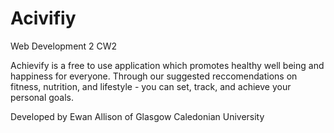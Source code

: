 # Acivifiy

Web Development 2 CW2

Achievify is a free to use application which promotes healthy well being and happiness for everyone. Through our suggested reccomendations on fitness, nutrition, and lifestyle - you can set, track, and achieve your personal goals.

Developed by Ewan Allison of Glasgow Caledonian University
